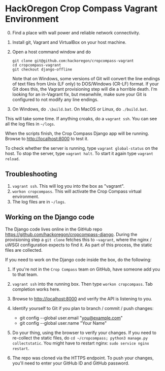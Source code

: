 # HackOregon Crop Compass Vagrant Environment

0. Find a place with wall power and reliable network connectivity.
1. Install git, Vagrant and VirtualBox on your host machine.
2. Open a host command window and do

    ```
    git clone git@github.com:hackoregon/cropcompass-vagrant
    cd cropcompass-vagrant
    git checkout django-offline
    ```
    
    Note that on Windows, some versions of Git will convert the line endings of text files from Unix (LF only) to DOS/Windows (CR-LF) format. If your Git does this, the Vagrant provisioning step will die a horrible death. I'm looking for an in-Vagrant fix, but meanwhile, make sure your Git is configured to not modify any line endings.
3. On Windows, do `.\build.bat`. On MacOS or Linux, do `./build.bat`.

This will take some time. If anything croaks, do a `vagrant ssh`. You can see all the log files in `~/logs`.

When the scripts finish, the Crop Compass Django app will be running. Browse to <http://localhost:8000> to test it.

To check whether the server is running, type `vagrant global-status` on the host. To stop the server, type `vagrant halt`. To start it again type `vagrant reload`.

## Troubleshooting
1. `vagrant ssh`. This will log you into the box as "vagrant".
2. `workon cropcompass`. This will activate the Crop Compass virtual environment.
3. The log files are in `~/logs`.

## Working on the Django code
The Django code lives online in the GitHub repo <https://github.com/hackoregon/cropcompass-django>. During the provisioning step a `git clone` fetches this to `~vagrant`, where the nginx / uWSGI configuration expects to find it. As part of this process, the static files are collected.

If you need to work on the Django code inside the box, do the following:

1. If you're not in the `Crop Compass` team on GitHub, have someone add you to that team.
2. `vagrant ssh` into the running box. Then type `workon cropcompass`. Tab completion works here.
3. Browse to <http://localhost:8000> and verify the API is listening to you.
4. Identify yourself to Git if you plan to branch / commit / push changes:

    * git config --global user.email "you@example.com"
    * git config --global user.name "Your Name"

5. Do your thing, using the browser to verify your changes. If you need to re-collect the static files, do `cd ~/cropcompass; python3 manage.py collectstatic`. You might have to restart nginx: `sudo service nginx restart`.
6. The repo was cloned via the HTTPS endpoint. To push your changes, you'll need to enter your GitHub ID and GitHub password.

